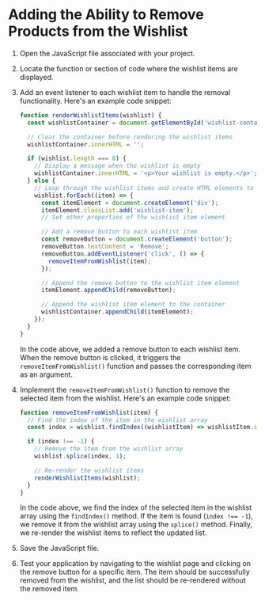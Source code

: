 

# Adding the Ability to Remove Products from the Wishlist

1. Open the JavaScript file associated with your project.

2. Locate the function or section of code where the wishlist items are displayed.

3. Add an event listener to each wishlist item to handle the removal functionality. Here's an example code snippet:

   ```javascript
   function renderWishlistItems(wishlist) {
     const wishlistContainer = document.getElementById('wishlist-container');

     // Clear the container before rendering the wishlist items
     wishlistContainer.innerHTML = '';

     if (wishlist.length === 0) {
       // Display a message when the wishlist is empty
       wishlistContainer.innerHTML = '<p>Your wishlist is empty.</p>';
     } else {
       // Loop through the wishlist items and create HTML elements to display them
       wishlist.forEach((item) => {
         const itemElement = document.createElement('div');
         itemElement.classList.add('wishlist-item');
         // Set other properties of the wishlist item element

         // Add a remove button to each wishlist item
         const removeButton = document.createElement('button');
         removeButton.textContent = 'Remove';
         removeButton.addEventListener('click', () => {
           removeItemFromWishlist(item);
         });

         // Append the remove button to the wishlist item element
         itemElement.appendChild(removeButton);

         // Append the wishlist item element to the container
         wishlistContainer.appendChild(itemElement);
       });
     }
   }
   ```

   In the code above, we added a remove button to each wishlist item. When the remove button is clicked, it triggers the `removeItemFromWishlist()` function and passes the corresponding item as an argument.

4. Implement the `removeItemFromWishlist()` function to remove the selected item from the wishlist. Here's an example code snippet:

   ```javascript
   function removeItemFromWishlist(item) {
     // Find the index of the item in the wishlist array
     const index = wishlist.findIndex((wishlistItem) => wishlistItem.id === item.id);

     if (index !== -1) {
       // Remove the item from the wishlist array
       wishlist.splice(index, 1);

       // Re-render the wishlist items
       renderWishlistItems(wishlist);
     }
   }
   ```

   In the code above, we find the index of the selected item in the wishlist array using the `findIndex()` method. If the item is found (`index !== -1`), we remove it from the wishlist array using the `splice()` method. Finally, we re-render the wishlist items to reflect the updated list.

5. Save the JavaScript file.

6. Test your application by navigating to the wishlist page and clicking on the remove button for a specific item. The item should be successfully removed from the wishlist, and the list should be re-rendered without the removed item.

